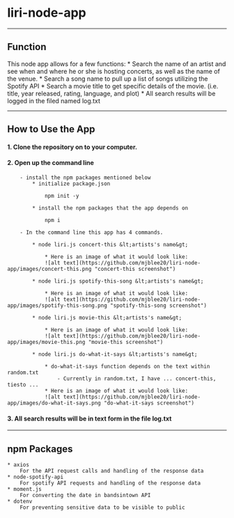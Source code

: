 # liri-node-app

--- 

## Function

This node app allows for a few functions: 
    * Search the name of an artist and see when and where he or she is hosting concerts, as well as the name of the venue.
    * Search a song name to pull up a list of songs utilizing the Spotify API
    * Search a movie title to get specific details of the movie. (i.e. title, year released, rating, language, and plot)
    * All search results will be logged in the filed named log.txt

---

## How to Use the App

#### 1. Clone the repository on to your computer. 
#### 2. Open up the command line
        - install the npm packages mentioned below
            * initialize package.json
            
                npm init -y

            * install the npm packages that the app depends on

                npm i

        - In the command line this app has 4 commands.

            * node liri.js concert-this &lt;artists's name&gt;

                * Here is an image of what it would look like:
                ![alt text](https://github.com/mjblee20/liri-node-app/images/concert-this.png "concert-this screenshot")

            * node liri.js spotify-this-song &lt;artists's name&gt;

                * Here is an image of what it would look like:
                ![alt text](https://github.com/mjblee20/liri-node-app/images/spotify-this-song.png "spotify-this-song screenshot")

            * node liri.js movie-this &lt;artists's name&gt;

                * Here is an image of what it would look like:
                ![alt text](https://github.com/mjblee20/liri-node-app/images/movie-this.png "movie-this screenshot")

            * node liri.js do-what-it-says &lt;artists's name&gt;
            
                * do-what-it-says function depends on the text within random.txt
                    - Currently in random.txt, I have ... concert-this, tiesto ...
                * Here is an image of what it would look like:
                ![alt text](https://github.com/mjblee20/liri-node-app/images/do-what-it-says.png "do-what-it-says screenshot")

#### 3. All search results will be in text form in the file log.txt

---

## npm Packages

    * axios
        For the API request calls and handling of the response data
    * node-spotify-api
        For spotify API requests and handling of the response data
    * moment.js
        For converting the date in bandsintown API
    * dotenv
        For preventing sensitive data to be visible to public

